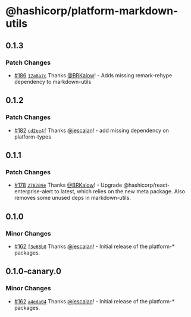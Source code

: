 # @hashicorp/platform-markdown-utils

## 0.1.3

### Patch Changes

- [#186](https://github.com/hashicorp/nextjs-scripts/pull/186) [`12a8a7c`](https://github.com/hashicorp/nextjs-scripts/commit/12a8a7c5b73bc20b9b68ad4dcfb1d396e9980c02) Thanks [@BRKalow](https://github.com/BRKalow)! - Adds missing remark-rehype dependency to markdown-utils

## 0.1.2

### Patch Changes

- [#182](https://github.com/hashicorp/nextjs-scripts/pull/182) [`cd2ee4f`](https://github.com/hashicorp/nextjs-scripts/commit/cd2ee4fbd212d9e703f706d6a1255467035b6099) Thanks [@jescalan](https://github.com/jescalan)! - add missing dependency on platform-types

## 0.1.1

### Patch Changes

- [#178](https://github.com/hashicorp/nextjs-scripts/pull/178) [`278209e`](https://github.com/hashicorp/nextjs-scripts/commit/278209e57480999aac2522cf52859f17dc477884) Thanks [@BRKalow](https://github.com/BRKalow)! - Upgrade @hashicorp/react-enterprise-alert to latest, which relies on the new meta package. Also removes some unused deps in markdown-utils.

## 0.1.0

### Minor Changes

- [#162](https://github.com/hashicorp/nextjs-scripts/pull/162) [`f3e68b8`](https://github.com/hashicorp/nextjs-scripts/commit/f3e68b8a00066fe9ab7a789aecfd6bc97bcd047f) Thanks [@jescalan](https://github.com/jescalan)! - Initial release of the platform-\* packages.

## 0.1.0-canary.0

### Minor Changes

- [#162](https://github.com/hashicorp/nextjs-scripts/pull/162) [`a4eda04`](https://github.com/hashicorp/nextjs-scripts/commit/a4eda047e75d843997ea95a8c36a83108b639cb8) Thanks [@jescalan](https://github.com/jescalan)! - Initial release of the platform-\* packages.
